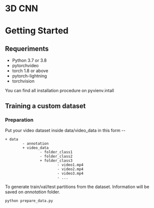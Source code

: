 # 3D CNN

# Getting Started
## Requeriments
* Python 3.7 or 3.8
* pytorchvideo
* torch 1.8 or above
* pytorch-lightning
* torchvision

You can find all installation procedure on pyvienv.intall

## Training a custom dataset
### Preparation
Put your video dataset inside data/video_data in this form --

```
+ data
        - annotation
        + video_data
                - folder_class1
                - folder_class2
                + folder_class3
                        - video1.mp4
                        - video2.mp4
                        - video3.mp4
                        - ...        
```

To generate train/val/test partitions from the dataset. Information will be saved on *annotation* folder.

```
python prepare_data.py
```
